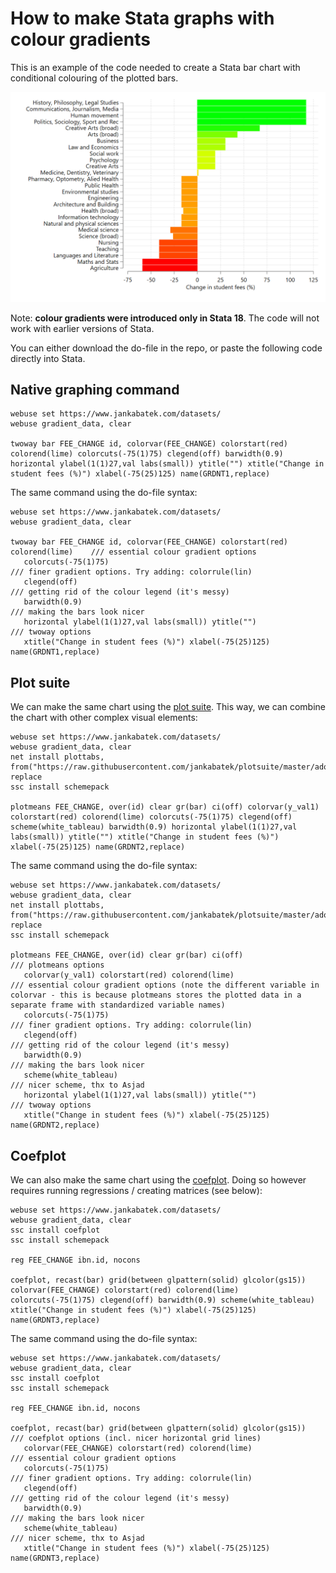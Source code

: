 # How to make Stata graphs with colour gradients 

This is an example of the code needed to create a Stata bar chart with conditional colouring of the plotted bars. 

![Picture](Figures/GRDNT3.png) 

Note: **colour gradients were introduced only in Stata 18**. The code will not work with earlier versions of Stata. 

You can either download the do-file in the repo, or paste the following code directly into Stata. 

## Native graphing command

    webuse set https://www.jankabatek.com/datasets/
    webuse gradient_data, clear
     
    twoway bar FEE_CHANGE id, colorvar(FEE_CHANGE) colorstart(red) colorend(lime) colorcuts(-75(1)75) clegend(off) barwidth(0.9) horizontal ylabel(1(1)27,val labs(small)) ytitle("") xtitle("Change in student fees (%)") xlabel(-75(25)125) name(GRDNT1,replace)  

The same command using the do-file syntax: 

    webuse set https://www.jankabatek.com/datasets/
    webuse gradient_data, clear
     
    twoway bar FEE_CHANGE id, colorvar(FEE_CHANGE) colorstart(red) colorend(lime)    /// essential colour gradient options
       colorcuts(-75(1)75)                                                           /// finer gradient options. Try adding: colorrule(lin)
       clegend(off)                                                                  /// getting rid of the colour legend (it's messy)
       barwidth(0.9)                                                                 /// making the bars look nicer 
       horizontal ylabel(1(1)27,val labs(small)) ytitle("")                          /// twoway options
       xtitle("Change in student fees (%)") xlabel(-75(25)125) name(GRDNT1,replace)  

## Plot suite

We can make the same chart using the [plot suite](https://github.com/jankabatek/plotsuite). This way, we can combine the chart with other complex visual elements:

    webuse set https://www.jankabatek.com/datasets/
    webuse gradient_data, clear
    net install plottabs, from("https://raw.githubusercontent.com/jankabatek/plotsuite/master/ado/") replace
    ssc install schemepack
      
    plotmeans FEE_CHANGE, over(id) clear gr(bar) ci(off) colorvar(y_val1) colorstart(red) colorend(lime) colorcuts(-75(1)75) clegend(off) scheme(white_tableau)	barwidth(0.9) horizontal ylabel(1(1)27,val labs(small)) ytitle("") xtitle("Change in student fees (%)") xlabel(-75(25)125) name(GRDNT2,replace)  

The same command using the do-file syntax: 

    webuse set https://www.jankabatek.com/datasets/
    webuse gradient_data, clear
    net install plottabs, from("https://raw.githubusercontent.com/jankabatek/plotsuite/master/ado/") replace
    ssc install schemepack
     
    plotmeans FEE_CHANGE, over(id) clear gr(bar) ci(off)                             /// plotmeans options
       colorvar(y_val1) colorstart(red) colorend(lime)                               /// essential colour gradient options (note the different variable in colorvar - this is because plotmeans stores the plotted data in a separate frame with standardized variable names) 
       colorcuts(-75(1)75)                                                           /// finer gradient options. Try adding: colorrule(lin)
       clegend(off)                                                                  /// getting rid of the colour legend (it's messy)
       barwidth(0.9)                                                                 /// making the bars look nicer 
       scheme(white_tableau)                                                         /// nicer scheme, thx to Asjad 
       horizontal ylabel(1(1)27,val labs(small)) ytitle("")                          /// twoway options
       xtitle("Change in student fees (%)") xlabel(-75(25)125) name(GRDNT2,replace)  

## Coefplot

We can also make the same chart using the [coefplot]([https://github.com/jankabatek/plotsuite](https://repec.sowi.unibe.ch/stata/coefplot/getting-started.html)). Doing so however requires running regressions / creating matrices (see below):

    webuse set https://www.jankabatek.com/datasets/
    webuse gradient_data, clear
    ssc install coefplot
    ssc install schemepack

    reg FEE_CHANGE ibn.id, nocons

    coefplot, recast(bar) grid(between glpattern(solid) glcolor(gs15)) colorvar(FEE_CHANGE) colorstart(red) colorend(lime) colorcuts(-75(1)75) clegend(off) barwidth(0.9) scheme(white_tableau)	 xtitle("Change in student fees (%)") xlabel(-75(25)125) name(GRDNT3,replace)  
        
The same command using the do-file syntax: 

    webuse set https://www.jankabatek.com/datasets/
    webuse gradient_data, clear
    ssc install coefplot
    ssc install schemepack
     
    reg FEE_CHANGE ibn.id, nocons

    coefplot, recast(bar) grid(between glpattern(solid) glcolor(gs15))               /// coefplot options (incl. nicer horizontal grid lines)
       colorvar(FEE_CHANGE) colorstart(red) colorend(lime)                               /// essential colour gradient options 
       colorcuts(-75(1)75)                                                           /// finer gradient options. Try adding: colorrule(lin)
       clegend(off)                                                                  /// getting rid of the colour legend (it's messy)
       barwidth(0.9)                                                                 /// making the bars look nicer  
       scheme(white_tableau)                                                         /// nicer scheme, thx to Asjad 
       xtitle("Change in student fees (%)") xlabel(-75(25)125) name(GRDNT3,replace)  


   
